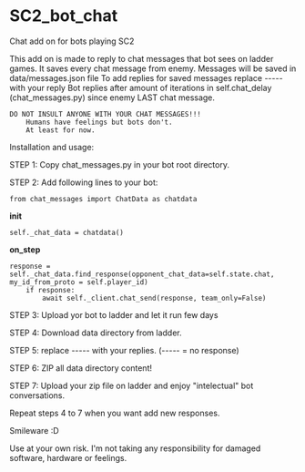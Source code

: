 # SC2_bot_chat
Chat add on for bots playing SC2

This add on is made to reply to chat messages that bot sees on ladder games.
It saves every chat message from enemy.
Messages will be saved in data/messages.json file
To add replies for saved messages replace ----- with your reply
Bot replies after amount of iterations in self.chat_delay (chat_messages.py) since enemy LAST chat message.

	DO NOT INSULT ANYONE WITH YOUR CHAT MESSAGES!!!
        Humans have feelings but bots don't.
        At least for now.


Installation and usage:

STEP 1:
Copy chat_messages.py in your bot root directory.

STEP 2:
Add following lines to your bot:

	from chat_messages import ChatData as chatdata

__init__

	self._chat_data = chatdata()

__on_step__

	response = self._chat_data.find_response(opponent_chat_data=self.state.chat, my_id_from_proto = self.player_id)
    	if response:
        	await self._client.chat_send(response, team_only=False)

STEP 3:
Upload yor bot to ladder and let it run few days

STEP 4:
Download data directory from ladder.

STEP 5:
replace ----- with your replies.
	(----- = no response)

STEP 6:
ZIP all data directory content!

STEP 7:
Upload your zip file on ladder and enjoy "intelectual" bot conversations.

Repeat steps 4 to 7 when you want add new responses.

Smileware :D

Use at your own risk.
I'm not taking any responsibility for damaged software, hardware or feelings.
